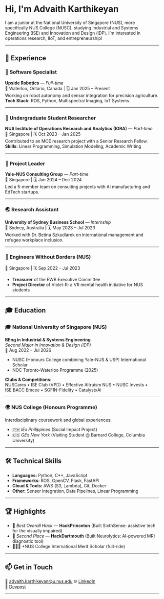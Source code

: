 # Hi, I'm Advaith Karthikeyan

I am a junior at the National University of Singapore (NUS), more specifically NUS College (NUSC), studying Industrial and Systems Engineering (ISE) and Innovation and Design (iDP). I’m interested in operations research, IIoT, and entrepreneurship! 

---

## 💼 Experience

### 🦾 **Software Specialist**  
**Upside Robotics** — *Full-time*  
📍 Waterloo, Ontario, Canada | 🗓️ Jan 2025 – Present  
Working on robot autonomy and sensor integration for precision agriculture.  
**Tech Stack:** ROS, Python, Multispectral Imaging, IoT Systems

---

### 🔬 **Undergraduate Student Researcher**  
**NUS Institute of Operations Research and Analytics (IORA)** — *Part-time*  
📍 Singapore | 🗓️ Oct 2023 – Jan 2025  
Contributed to an MOE research project with a Senior Research Fellow.  
**Skills:** Linear Programming, Simulation Modeling, Academic Writing

---

### 💼 **Project Leader**  
**Yale-NUS Consulting Group** — *Part-time*  
📍 Singapore | 🗓️ Jan 2024 – Dec 2024  
Led a 5-member team on consulting projects with AI manufacturing and EdTech startups.

---

### 🌏 **Research Assistant**  
**University of Sydney Business School** — *Internship*  
📍 Sydney, Australia | 🗓️ May 2023 – Jul 2023  
Worked with Dr. Betina Szkudlarek on international management and refugee workplace inclusion.

---

### 🌱 **Engineers Without Borders (NUS)**  
📍 Singapore | 🗓️ Sep 2022 – Jul 2023  
- **Treasurer** of the EWB Executive Committee  
- **Project Director** of Violet-R: a VR mental health initiative for NUS students

---

## 🎓 Education

### 🎓 **National University of Singapore (NUS)**  
**BEng in Industrial & Systems Engineering**  
*Second Major in Innovation & Design (iDP)*  
📍 Aug 2022 – Jul 2026  
- NUSC (Honours College combining Yale-NUS & USP) International Scholar  
- NOC Toronto-Waterloo Programme (2025)

**Clubs & Competitions:**  
NUSCares • ISE Club (VPD) • Effective Altruism NUS • NUSC Invests •  
ISE BACC Emcee • SGFIN-Fidelity • CatalystxAI

---

### 🌍 **NUS College (Honours Programme)**  
Interdisciplinary coursework and global experiences:  
- 🇵🇭 *IEx Philippines* (Social Impact Project)  
- 🇺🇸 *GEx New York* (Visiting Student @ Barnard College, Columbia University)

---

## 🛠️ Technical Skills

- **Languages:** Python, C++, JavaScript  
- **Frameworks:** ROS, OpenCV, Flask, FastAPI  
- **Cloud & Tools:** AWS (S3, Lambda), Git, Docker  
- **Other:** Sensor Integration, Data Pipelines, Linear Programming

---

## 🏆 Highlights

- 🥇 *Best Overall Hack* — **HackPrinceton** (Built SixthSense: assistive tech for the visually impaired)  
- 🥈 *Second Place* — **HackDartmouth** (Built Neurolytics: AI-powered MRI diagnostic tool)
- 👨🏻‍🎓 *NUS College International Merit Scholar (full-ride)

---

## 📫 Get in Touch

📧 [advaith.karthikeyan@u.nus.edu](mailto:advaith@u.nus.edu)
🌐 [LinkedIn](https://www.linkedin.com/in/advaithkarthikeyan/)  
🔗 [Devpost](https://devpost.com/advaith117?ref_content=user-portfolio&ref_feature=portfolio&ref_medium=global-nav)

---
